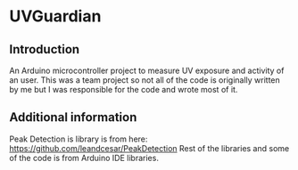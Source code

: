 # UVGuardian

## Introduction
An Arduino microcontroller project to measure UV exposure and activity of an user. This was a team project so not all of the code is originally written by me but I was responsible for the code and wrote most of it.

## Additional information

Peak Detection is library is from here: https://github.com/leandcesar/PeakDetection
Rest of the libraries and some of the code is from Arduino IDE libraries.
